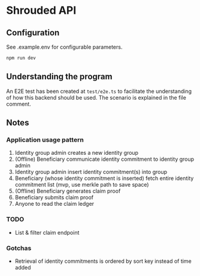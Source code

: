 # Shrouded API

## Configuration

See .example.env for configurable parameters.

```sh
npm run dev
```

## Understanding the program

An E2E test has been created at `test/e2e.ts` to facilitate the understanding of how this backend should be used. The scenario is explained in the file comment.

## Notes

### Application usage pattern

1. Identity group admin creates a new identity group
1. (Offline) Beneficiary communicate identity commitment to identity group admin
1. Identity group admin insert identity commitment(s) into group
1. Beneficiary (whose identity commitment is inserted) fetch entire identity commitment list (mvp, use merkle path to save space)
1. (Offline) Beneficiary generates claim proof
1. Beneficiary submits claim proof
1. Anyone to read the claim ledger

### TODO

- List & filter claim endpoint

### Gotchas

- Retrieval of identity commitments is ordered by sort key instead of time added
